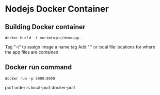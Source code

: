 # Nodejs Docker Container


## Building Docker container
`
docker build -t muriminjue/demoapp .
`

Tag "-t" to assign image a name tag
Add "." or local file locations for where the app files are contained


## Docker run command
`
docker run -p 5000:8000 
`

port order is local-port:docker-port